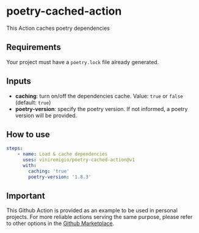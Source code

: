 # poetry-cached-action

This Action caches poetry dependencies 

## Requirements

Your project must have a `poetry.lock` file already generated.

## Inputs
- **caching**: turn on/off the dependencies cache. Value: `true` or `false` (default: `true`)
- **poetry-version**: specify the poetry version. If not informed, a poetry version will be provided.

## How to use

```yaml
steps:
    - name: Load & cache dependencies
      uses: viniremigio/poetry-cached-action@v1
      with:
        caching: 'true'
        poetry-version: '1.8.3'
```

## Important
This Github Action is provided as an example to be used in personal projects. For more reliable actions serving the same purpose, please refer to other options in the [Github Marketplace](https://github.com/marketplace?query=poetry+cache).
